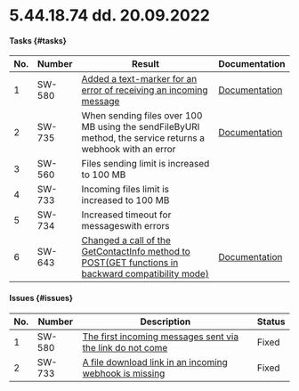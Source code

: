 # 5.44.18.74 dd. 20.09.2022

#### Tasks {#tasks}

No. | Number | Result | Documentation
----- | ----- | ----- | -----
1 | SW-580 | [Added a text-marker for an error of receiving an incoming message](https://github.com/green-api/docs/issues/33) | [Documentation](/../docs/api/common-errors/)
2 | SW-735 | When sending files over 100 MB using the sendFileByURl method, the service returns a webhook with an error  | [Documentation](/../docs/api/common-errors/)
3 | SW-560 | Files sending limit is increased to 100 MB | 
4 | SW-733 | Incoming files limit is increased to 100 MB | 
5 | SW-734 | Increased timeout for messageswith errors | 
6 | SW-643 | [Changed a call of the GetContactInfo method to POST(GET functions in backward compatibility mode)](https://github.com/green-api/docs/issues/51) | [Documentation](/../docs/api/service/GetContactInfo/)


#### Issues {#issues}

No. | Number | Description | Status
----- | ----- | ----- | -----
1| SW-580 |[The first incoming messages sent via the link do not come](https://github.com/green-api/docs/issues/33) | Fixed
2| SW-733 |[A file download link in an incoming webhook is missing](https://github.com/green-api/docs/issues/43)| Fixed
